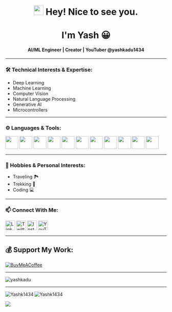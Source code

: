 <h1 align="center">
  <img src="https://emojis.slackmojis.com/emojis/images/1531849430/4246/blob-sunglasses.gif" width="30"/> Hey! Nice to see you.
</h1>

<h1 align="center">I'm Yash 😀</h1>
<h4 align="center">AI/ML Engineer | Creator | YouTuber @yashkadu1434</h4>

---

### 🛠️ Technical Interests & Expertise:
- Deep Learning
- Machine Learning
- Computer Vision
- Natural Language Processing
- Generative AI
- Microcontrollers

---

### ⚙️ Languages & Tools:
<p align="left">
  <a href="https://www.arduino.cc/" target="_blank"><img src="https://cdn.jsdelivr.net/gh/devicons/devicon/icons/arduino/arduino-original.svg" width="40" height="40"/></a>
  <a href="https://flask.palletsprojects.com/" target="_blank"><img src="https://cdn.jsdelivr.net/gh/devicons/devicon/icons/flask/flask-original.svg" width="40" height="40"/></a>
  <a href="https://git-scm.com/" target="_blank"><img src="https://cdn.jsdelivr.net/gh/devicons/devicon/icons/git/git-original.svg" width="40" height="40"/></a>
  <a href="https://www.mysql.com/" target="_blank"><img src="https://cdn.jsdelivr.net/gh/devicons/devicon/icons/mysql/mysql-original-wordmark.svg" width="40" height="40"/></a>
  <a href="https://opencv.org/" target="_blank"><img src="https://cdn.jsdelivr.net/gh/devicons/devicon/icons/opencv/opencv-original.svg" width="40" height="40"/></a>
  <a href="https://www.python.org/" target="_blank"><img src="https://cdn.jsdelivr.net/gh/devicons/devicon/icons/python/python-original.svg" width="40" height="40"/></a>
  <a href="https://pytorch.org/" target="_blank"><img src="https://cdn.jsdelivr.net/gh/devicons/devicon/icons/pytorch/pytorch-original.svg" width="40" height="40"/></a>
  <a href="https://scikit-learn.org/" target="_blank"><img src="https://raw.githubusercontent.com/simple-icons/simple-icons/develop/icons/scikitlearn.svg" width="40" height="40"/></a>
  <a href="https://www.tensorflow.org/" target="_blank"><img src="https://cdn.jsdelivr.net/gh/devicons/devicon/icons/tensorflow/tensorflow-original.svg" width="40" height="40"/></a>
  <a href="https://www.w3.org/html/" target="_blank"><img src="https://cdn.jsdelivr.net/gh/devicons/devicon/icons/html5/html5-original.svg" width="40" height="40"/></a>
  <a href="https://www.w3schools.com/css/" target="_blank"><img src="https://cdn.jsdelivr.net/gh/devicons/devicon/icons/css3/css3-original.svg" width="40" height="40"/></a>
</p>


---

### 🎯 Hobbies & Personal Interests:
- Traveling 🏞️
- Trekking 🥾
- Coding 💻

---

### 📫 Connect With Me:
<p>
  <a href="https://www.linkedin.com/in/yash-kadu-7b8928222/" target="_blank"><img alt="LinkedIn" width="30px" src="https://img.icons8.com/color/48/000000/linkedin.png" /></a>
  <a href="#" target="_blank"><img alt="Twitter" width="30px" src="https://img.icons8.com/fluent/48/000000/twitter.png" /></a>
  <a href="https://www.instagram.com/yashkadu1434/" target="_blank"><img alt="Instagram" width="30px" src="https://img.icons8.com/fluent/48/000000/instagram-new.png" /></a>
  <a href="https://www.youtube.com/@yashkadu1434" target="_blank"><img alt="YouTube" width="30px" src="https://www.vectorlogo.zone/logos/youtube/youtube-icon.svg" /></a>
</p>

---

## 💰 Support My Work:
[![BuyMeACoffee](https://img.shields.io/badge/Buy%20Me%20a%20Coffee-ffdd00?style=for-the-badge&logo=buy-me-a-coffee&logoColor=black)](https://www.buymeacoffee.com/)

---

<p align="left"><img src="https://komarev.com/ghpvc/?username=yashkadu&label=Profile%20views&color=0e75b6&style=flat" alt="yashkadu" /></p>

---

<p><img align="left" src="https://github-readme-stats.vercel.app/api/top-langs/?username=Yashk1434&layout=compact&show_icons=true&theme=transparent" alt="Yashk1434" /></p>
<p><img align="center" src="https://github-readme-streak-stats.herokuapp.com/?user=Yashk1434&show_icons=true&theme=transparent" & alt="Yashk1434" /></p>
<p><img align="center" src="https://github-readme-stats.vercel.app/api?username=Yashk1434&show_icons=true&theme=transparent" /></p>
